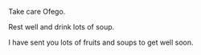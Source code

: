 Take care Ofego.

Rest well and drink lots of soup.

I have sent you lots of fruits and soups to get well soon.